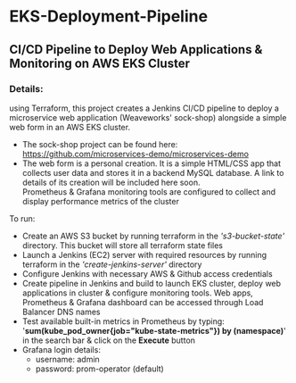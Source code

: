 # EKS-Deployment-Pipeline  
## CI/CD Pipeline to Deploy Web Applications & Monitoring on AWS EKS Cluster

### Details:  
using Terraform, this project creates a Jenkins CI/CD pipeline to deploy a microservice web application (Weaveworks' sock-shop) alongside a simple web form in an AWS EKS cluster.  
- The sock-shop project can be found here: https://github.com/microservices-demo/microservices-demo  
- The web form is a personal creation. It is a simple HTML/CSS app that collects user data and stores it in a backend MySQL database. A link to details of its creation 
  will be included here soon.  
Prometheus & Grafana monitoring tools are configured to collect and display performance metrics of the cluster    

To run:  
- Create an AWS S3 bucket by running terraform in the *'s3-bucket-state'* directory. This bucket will store all terraform state files  
- Launch a Jenkins (EC2) server with required resources by running terraform in the *'create-jenkins-server'* directory  
- Configure Jenkins with necessary AWS & Github access credentials
- Create pipeline in Jenkins and build to launch EKS cluster, deploy web applications in cluster & configure monitoring tools. Web apps, Prometheus & Grafana dashboard 
  can be accessed through Load Balancer DNS names  
- Test available built-in metrics in Prometheus by typing: '**sum(kube_pod_owner{job="kube-state-metrics"}) by (namespace)**' in the search bar & click on the **Execute** button  
- Grafana login details:  
  - username: admin  
  - password: prom-operator (default)  
